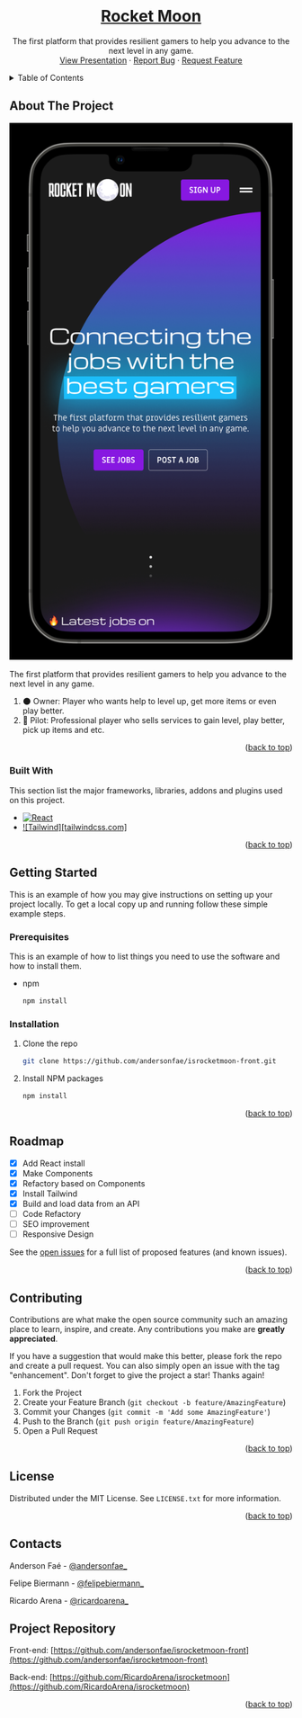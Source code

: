 <div id="top"></div>

<!-- PROJECT LOGO -->
<br />
<div align="center">
  <h1>
    <a href="https://github.com/andersonfae/isrocketmoon-front">
      Rocket Moon
    </a>
  </h1>

  <p align="center">
    The first platform that provides resilient gamers to help you advance to the next level in any game.
    <br />
    <a href="https://github.com/andersonfae/isrocketmoon-front" target="_blank">View Presentation</a>
    ·
    <a href="https://github.com/andersonfae/isrocketmoon-front/issues">Report Bug</a>
    ·
    <a href="https://github.com/andersonfae/isrocketmoon-front/issues">Request Feature</a>
  </p>
</div>

<!-- TABLE OF CONTENTS -->
<details>
  <summary>Table of Contents</summary>
  <ol>
    <li>
      <a href="#about-the-project">About The Project</a>
      <ul>
        <li><a href="#built-with">Built With</a></li>
      </ul>
    </li>
    <li>
      <a href="#getting-started">Getting Started</a>
      <ul>
        <li><a href="#prerequisites">Prerequisites</a></li>
        <li><a href="#installation">Installation</a></li>
      </ul>
    </li>
    <li><a href="#usage">Usage</a></li>
    <li><a href="#roadmap">Roadmap</a></li>
    <li><a href="#contributing">Contributing</a></li>
    <li><a href="#license">License</a></li>
    <li><a href="#contacts">Contact</a></li>
    <li><a href="#Project Repository">Project Repository</a></li>
  </ol>
</details>

<!-- ABOUT THE PROJECT -->

## About The Project

[![Product Name Screen Shot][product-screenshot]](https://example.com)

The first platform that provides resilient gamers to help you advance to the next level in any game.

1. 🌑 Owner: Player who wants help to level up, get more items or even play better.
2. 🚀 Pilot: Professional player who sells services to gain level, play better, pick up items and etc.

<p align="right">(<a href="#top">back to top</a>)</p>

### Built With

This section list the major frameworks, libraries, addons and plugins used on this project.

- [![React][react.js]][react-url]
- [![Tailwind][tailwindcss.com]][tailwind-url]

<p align="right">(<a href="#top">back to top</a>)</p>

<!-- GETTING STARTED -->

## Getting Started

This is an example of how you may give instructions on setting up your project locally.
To get a local copy up and running follow these simple example steps.

### Prerequisites

This is an example of how to list things you need to use the software and how to install them.

- npm
  ```sh
  npm install
  ```

### Installation

1. Clone the repo
   ```sh
   git clone https://github.com/andersonfae/isrocketmoon-front.git
   ```
2. Install NPM packages
   ```sh
   npm install
   ```

<p align="right">(<a href="#top">back to top</a>)</p>

<!-- ROADMAP -->

## Roadmap

- [x] Add React install
- [x] Make Components
- [x] Refactory based on Components
- [x] Install Tailwind
- [x] Build and load data from an API
- [ ] Code Refactory
- [ ] SEO improvement
- [ ] Responsive Design

See the [open issues](https://github.com/andersonfae/isrocketmoon-front/issues) for a full list of proposed features (and known issues).

<p align="right">(<a href="#top">back to top</a>)</p>

<!-- CONTRIBUTING -->

## Contributing

Contributions are what make the open source community such an amazing place to learn, inspire, and create. Any contributions you make are **greatly appreciated**.

If you have a suggestion that would make this better, please fork the repo and create a pull request. You can also simply open an issue with the tag "enhancement".
Don't forget to give the project a star! Thanks again!

1. Fork the Project
2. Create your Feature Branch (`git checkout -b feature/AmazingFeature`)
3. Commit your Changes (`git commit -m 'Add some AmazingFeature'`)
4. Push to the Branch (`git push origin feature/AmazingFeature`)
5. Open a Pull Request

<p align="right">(<a href="#top">back to top</a>)</p>

<!-- LICENSE -->

## License

Distributed under the MIT License. See `LICENSE.txt` for more information.

<p align="right">(<a href="#top">back to top</a>)</p>

<!-- CONTACT -->

## Contacts

Anderson Faé - [@andersonfae\_](https://www.linkedin.com/in/andersonfae/)

Felipe Biermann - [@felipebiermann\_](https://www.linkedin.com/in/felipebiermann/)

Ricardo Arena - [@ricardoarena\_](https://www.linkedin.com/in/ricardo-arena-neto/)

<!-- Repository-->

## Project Repository

Front-end: [https://github.com/andersonfae/isrocketmoon-front](https://github.com/andersonfae/isrocketmoon-front)

Back-end: [https://github.com/RicardoArena/isrocketmoon](https://github.com/RicardoArena/isrocketmoon)

<p align="right">(<a href="#top">back to top</a>)</p>

<!-- ACKNOWLEDGMENTS -->

<!-- MARKDOWN LINKS & IMAGES -->
<!-- https://www.markdownguide.org/basic-syntax/#reference-style-links -->

[product-screenshot]: images/Rocketmoon-sample.png
[react.js]: https://img.shields.io/badge/React-20232A?style=for-the-badge&logo=react&logoColor=61DAFB
[react-url]: https://reactjs.org/
[tailwind.js]: https://img.shields.io/badge/Tailwind_CSS-38B2AC?style=for-the-badge&logo=tailwind-css&logoColor=white
[tailwind-url]: https://tailwindcss.com/

